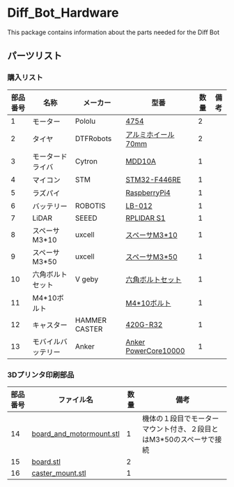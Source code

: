 # Diff_Bot_Hardware
This package contains information about the parts needed for the Diff Bot

## パーツリスト

### 購入リスト

| 部品番号 | 名称               | メーカー  | 型番 | 数量 | 備考 |
|----------|--------------------|-----------|------|------|------|
|1         | モーター           | Pololu    | [4754](https://store.shopping.yahoo.co.jp/suzakulab/pololu-4754.html) | 2 |  ||
|2         | タイヤ             | DTFRobots | [アルミホイール70mm](https://store.shopping.yahoo.co.jp/suzakulab/gtf-aw-70.html)| 2 |  ||
|3         | モータードライバ   | Cytron    | [MDD10A](https://store.shopping.yahoo.co.jp/suzakulab/cytron-mdd10a.html) | 1 | ||
|4         | マイコン           | STM       | [STM32-F446RE](https://akizukidenshi.com/catalog/g/gM-10176/) | 1 |||
|5         | ラズパイ           |           | [RaspberryPi4](https://www.amazon.co.jp/Raspberry-RAM%EF%BC%89Broadcom-quad-core-Cortex-A72-Bluetooth5-0/dp/B09PTNF8YZ/ref=sr_1_3_sspa?__mk_ja_JP=%E3%82%AB%E3%82%BF%E3%82%AB%E3%83%8A&crid=3YJDQ955SE5W&keywords=raspberry%2Bpi%2B4%2Bmodel%2Bb&qid=1671864742&sprefix=raspberry%2Bpi4%2Bmodelb%2Caps%2C309&sr=8-3-spons&spLa=ZW5jcnlwdGVkUXVhbGlmaWVyPUFZM1pSNUZNOEdSTTEmZW5jcnlwdGVkSWQ9QTAwNjI2MjJBRzVYRkRGMTM2WFYmZW5jcnlwdGVkQWRJZD1BMURMQzRFOVc5RUJMMCZ3aWRnZXROYW1lPXNwX2F0ZiZhY3Rpb249Y2xpY2tSZWRpcmVjdCZkb05vdExvZ0NsaWNrPXRydWU&th=1)| 1 |  ||
|6         | バッテリー         | ROBOTIS   | [LB-012](https://e-shop.robotis.co.jp/product.php?id=169) | 1 |  |||
|7         | LiDAR              | SEEED     | [RPLIDAR S1](https://www.amazon.co.jp/%E3%83%AC%E3%83%BC%E3%82%B6%E3%83%BC%E3%82%B9%E3%82%AD%E3%83%A3%E3%83%8A%E3%83%BC-%E3%82%A2%E3%82%A6%E3%83%88%E3%83%89%E3%82%A2%E4%BD%BF%E7%94%A8%E5%8F%AF%E8%83%BD-360%E5%BA%A6%E5%85%A8%E6%96%B9%E5%90%91%E3%82%B9%E3%82%AD%E3%83%A3%E3%83%B3-Standard-%E9%80%8F%E6%98%8E%E3%82%AC%E3%83%A9%E3%82%B9%E8%AA%8D%E8%AD%98%E8%83%BD%E5%8A%9B/dp/B07RL5BYQK/ref=sr_1_1?__mk_ja_JP=%E3%82%AB%E3%82%BF%E3%82%AB%E3%83%8A&crid=2VGMWD31BB1UX&keywords=rplidar%2Bs1&qid=1671865769&sprefix=rplidar%2Bs%2Caps%2C323&sr=8-1&th=1)  | 1 | ||
|8         | スペーサM3*10      | uxcell    | [スペーサM3*10](https://www.amazon.co.jp/gp/product/B00AQTWIIM/ref=ewc_pr_img_3?smid=AANM8PRMV1MBN&psc=1) | 1 |  ||||
|9         | スペーサM3*50      | uxcell    | [スペーサM3*50](https://www.amazon.co.jp/gp/product/B01IMU5EAA/ref=ewc_pr_img_4?smid=AANM8PRMV1MBN&psc=1) | 1 | ||||
|10        | 六角ボルトセット   | V geby    | [六角ボルトセット](https://www.amazon.co.jp/gp/product/B07S3GHXRV/ref=ewc_pr_img_2?smid=A1SZOA9085T7AX&psc=1) | 1 | ||||
|11        | M4*10ボルト         |  | [M4*10ボルト](https://www.amazon.co.jp/%E3%83%80%E3%82%A4%E3%83%89%E3%83%BC%E3%83%8F%E3%83%B3%E3%83%88-%E5%85%AD%E8%A7%92%E7%A9%B4%E4%BB%98%E3%83%9C%E3%83%AB%E3%83%88-%E3%83%96%E3%83%A9%E3%83%83%E3%82%AF-M4%C3%9710-10165427/dp/B00O1N7JE2/ref=sr_1_10?__mk_ja_JP=%E3%82%AB%E3%82%BF%E3%82%AB%E3%83%8A&crid=OEEICOW719A7&keywords=m4%2B%E3%83%9C%E3%83%AB%E3%83%88%2Bv%2Bgeby&qid=1671891603&sprefix=m4%2B%E3%83%9C%E3%83%AB%E3%83%88%2Bv%2Bgeby%2Caps%2C291&sr=8-10&th=1) | 1 |  ||
|12        | キャスター         | HAMMER CASTER | [420G-R32](https://www.monotaro.com/p/0221/2777/?utm_id=g_pla&utm_medium=cpc&utm_source=google&utm_campaign=246-833-4061_17669658146_shopping&utm_content=&utm_term=pmax&gclid=Cj0KCQiA45qdBhD-ARIsAOHbVdFiZ4tfOF5IuPFscotzQaDlSBXlgcuSK-jGnNhZ9vtlxWfo9RiQ1vQaAkYpEALw_wcB) | 1 |  ||
|13        | モバイルバッテリー | Anker         | [Anker PowerCore10000](https://amzn.asia/d/dilnJps) | 1 |  ||

### 3Dプリンタ印刷部品

| 部品番号 | ファイル名         | 数量 | 備考 |
|----------|--------------------|------|------|
|14        | [board_and_motormount.stl](https://github.com/takagon-dynamics/Diff_Bot_Hardware/blob/main/3d_cad_data/board_and_motormount.stl)| 1 | 機体の１段目でモーターマウント付き、２段目とはM3*50のスペーサで接続 |
|15        | [board.stl](https://github.com/takagon-dynamics/Diff_Bot_Hardware/blob/main/3d_cad_data/board_and_motormount.stl)| 2 ||
|16        | [caster_mount.stl](https://github.com/takagon-dynamics/Diff_Bot_Hardware/blob/main/3d_cad_data/caster_mount.stl) | 1 ||
